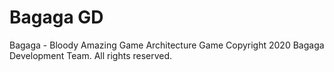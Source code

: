 # Bagaga GD

Bagaga - Bloody Amazing Game Architecture Game
Copyright 2020 Bagaga Development Team. All rights reserved.                                             
